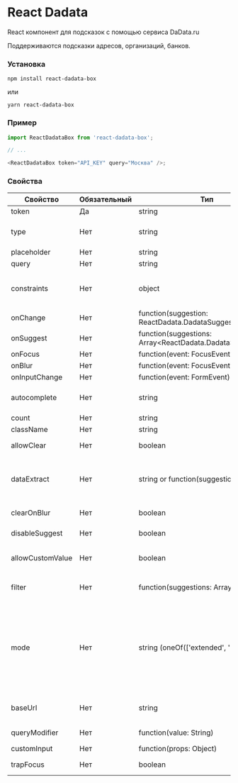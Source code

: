 # React Dadata

React компонент для подсказок с помощью сервиса DaData.ru

Поддерживаются подсказки адресов, организаций, банков.

### Установка

```
npm install react-dadata-box
```

или

```
yarn react-dadata-box
```

### Пример

```javascript
import ReactDadataBox from 'react-dadata-box';

// ...

<ReactDadataBox token="API_KEY" query="Москва" />;
```

### Свойства

| Свойство         | Обязательный | Тип                                                        | Описание                                                                                                                                                                                                                                                                                                                                                                                                             |
| ---------------- | ------------ | ---------------------------------------------------------- | -------------------------------------------------------------------------------------------------------------------------------------------------------------------------------------------------------------------------------------------------------------------------------------------------------------------------------------------------------------------------------------------------------------------- |
| token            | Да           | string                                                     | Авторизационный токен DaData.ru                                                                                                                                                                                                                                                                                                                                                                                      |
| type             | Нет          | string                                                     | Тип данных, которые необходимо запросить: адрес(address), организация(party) или банк(bank), почта(email), фио(fio)                                                                                                                                                                                                                                                                                                  |
| placeholder      | Нет          | string                                                     | Текст placeholder                                                                                                                                                                                                                                                                                                                                                                                                    |
| query            | Нет          | string                                                     | Начальное значение поля ввода                                                                                                                                                                                                                                                                                                                                                                                        |
| constraints      | Нет          | object                                                     | Объект, который может содержать locations, from_bound, to_bound. См. https://confluence.hflabs.ru/pages/viewpage.action?pageId=204669108                                                                                                                                                                                                                                                                             |  |
| onChange         | Нет          | function(suggestion: ReactDadata.DadataSuggestion)         | Функция, вызываемая при выборе подсказки                                                                                                                                                                                                                                                                                                                                                                             |
| onSuggest        | Нет          | function(suggestions: Array<ReactDadata.DadataSuggestion>) | Функция, вызываемая при выборе получении подсказок                                                                                                                                                                                                                                                                                                                                                                   |
| onFocus          | Нет          | function(event: FocusEvent)                                | Функция, вызываемая при фокусе                                                                                                                                                                                                                                                                                                                                                                                       |
| onBlur           | Нет          | function(event: FocusEvent)                                | Функция, вызываемая при blur                                                                                                                                                                                                                                                                                                                                                                                         |
| onInputChange    | Нет          | function(event: FormEvent)                                 | Функция, вызываемая при печатании в поле input                                                                                                                                                                                                                                                                                                                                                                       |
| autocomplete     | Нет          | string                                                     | Параметр описывающий автозаполнение поля, например street-address, если не задан, будет установлен как off                                                                                                                                                                                                                                                                                                           |
| count            | Нет          | string                                                     | Кол-во возвращаемых записей, по умолчанию 10                                                                                                                                                                                                                                                                                                                                                                         |
| className        | Нет          | string                                                     | Дополнительный класс стилей                                                                                                                                                                                                                                                                                                                                                                                          |
| allowClear       | Нет          | boolean                                                    | Показывать иконку для очищения текущего значения, по-умолчанию false                                                                                                                                                                                                                                                                                                                                                 |
| dataExtract      | Нет          | string or function(suggestion: Object)                     | Вернуть в качестве параметра `value` в ответе определенное поле из ReactDadata.DadataSuggestion.data. В параметрах - имя поля из data или функция принимающая data из ответа dadata в качестве параметра                                                                                                                                                                                                             |
| clearOnBlur      | Нет          | boolean                                                    | Очищать поле при потере фокуса, в случае если не выбрали вариант. По-умолчачнию `false`                                                                                                                                                                                                                                                                                                                              |
| disableSuggest   | Нет          | boolean                                                    | Отключит подсказки, чтобы поле работало как простой input                                                                                                                                                                                                                                                                                                                                                            |
| allowCustomValue | Нет          | boolean                                                    | Разрешить пользовательский ввод в поле. Если `true`, то контрол может работать как простой input.                                                                                                                                                                                                                                                                                                                    |
| filter           | Нет          | function(suggestions: Array)                               | Callback принимающий массив результатов и фильтрующий их по правилам описанным в самой коллбек-функции                                                                                                                                                                                                                                                                                                               |
| mode             | Нет          | string (oneOf(['extended', ''])                            | Если установлено значение `extended`, то после выбора подсказки будет произведен второй запрос на метод findById https://confluence.hflabs.ru/pages/viewpage.action?pageId=568918058 для уточнения запроса и выбора дополнительных данных (например, список всех ОКВЭД организации или гео-данных адреса). Для использования `extended` режима запроса обычно нужен тариф не менее "Расширенный" или "Максимальный". |
| baseUrl          | Нет          | string                                                     | По-умолчанию `https://suggestions.dadata.ru`. Использовать если нужно проксировать запросы через свой сервис.                                                                                                                                                                                                                                                                                                        |
| queryModifier    | Нет          | function(value: String)                                    | Функция модифицирующая и возвращающая новый запрос (например смена регистра)                                                                                                                                                                                                                                                                                                                                         |
| customInput      | Нет          | function(props: Object)                                    | Компонент Input взамен нативному input                                                                                                                                                                                                                                                                                                                                                                               |
| trapFocus        | Нет          | boolean                                                    | Сохранять фокус в input при выборе варианта подсказки                                                                                                                                                                                                                                                                                                                                                                |
